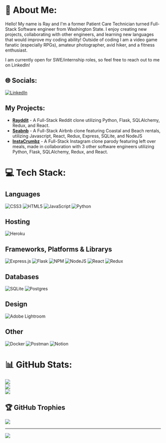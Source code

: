 # 💫 About Me:
Hello! My name is Ray and I'm a former Patient Care Technician turned Full-Stack Software engineer from Washington State. I enjoy creating new projects, collaborating with other engineers, and learning new languages that would improve my coding ability! Outside of coding I am a video game fanatic (especially RPGs), amateur photographer, avid hiker, and a fitness enthusiast.

I am currently open for SWE/internship roles, so feel free to reach out to me on LinkedIn!


## 🌐 Socials:
[![LinkedIn](https://img.shields.io/badge/LinkedIn-%230077B5.svg?logo=linkedin&logoColor=white)](https://linkedin.com/in/https://www.linkedin.com/in/ray-charles-henry/) 

## My Projects:
 * [__Rayddit__](https://rddit.herokuapp.com/) -  A Full-Stack Reddit clone utilizing Python, Flask, SQLAlchemy, Redux, and React.
 * [__Seabnb__](https://ray-airbnb-clone.herokuapp.com/) - A Full-Stack Airbnb clone featuring Coastal and Beach rentals,  utilizing Javascript, React, Redux, Express, SQLite, and NodeJS
 * [__InstaCrumbz__](https://instacrumbz.herokuapp.com/) - A Full-Stack Instagram clone parody featuring left over meals, made in collaboration with 3 other software engineers utilizing Python, Flask, SQLAlchemy, Redux, and React.
# 💻 Tech Stack:
## Languages
![CSS3](https://img.shields.io/badge/css3-%231572B6.svg?style=for-the-badge&logo=css3&logoColor=white) ![HTML5](https://img.shields.io/badge/html5-%23E34F26.svg?style=for-the-badge&logo=html5&logoColor=white) ![JavaScript](https://img.shields.io/badge/javascript-%23323330.svg?style=for-the-badge&logo=javascript&logoColor=%23F7DF1E) ![Python](https://img.shields.io/badge/python-3670A0?style=for-the-badge&logo=python&logoColor=ffdd54)
## Hosting
![Heroku](https://img.shields.io/badge/heroku-%23430098.svg?style=for-the-badge&logo=heroku&logoColor=white)
## Frameworks, Platforms & Librarys
![Express.js](https://img.shields.io/badge/express.js-%23404d59.svg?style=for-the-badge&logo=express&logoColor=%2361DAFB) ![Flask](https://img.shields.io/badge/flask-%23000.svg?style=for-the-badge&logo=flask&logoColor=white) ![NPM](https://img.shields.io/badge/NPM-%23000000.svg?style=for-the-badge&logo=npm&logoColor=white) ![NodeJS](https://img.shields.io/badge/node.js-6DA55F?style=for-the-badge&logo=node.js&logoColor=white) ![React](https://img.shields.io/badge/react-%2320232a.svg?style=for-the-badge&logo=react&logoColor=%2361DAFB) ![Redux](https://img.shields.io/badge/redux-%23593d88.svg?style=for-the-badge&logo=redux&logoColor=white)
## Databases
![SQLite](https://img.shields.io/badge/sqlite-%2307405e.svg?style=for-the-badge&logo=sqlite&logoColor=white) ![Postgres](https://img.shields.io/badge/postgres-%23316192.svg?style=for-the-badge&logo=postgresql&logoColor=white)
## Design
![Adobe Lightroom](https://img.shields.io/badge/Adobe%20Lightroom-31A8FF.svg?style=for-the-badge&logo=Adobe%20Lightroom&logoColor=white)
## Other
![Docker](https://img.shields.io/badge/docker-%230db7ed.svg?style=for-the-badge&logo=docker&logoColor=white) ![Postman](https://img.shields.io/badge/Postman-FF6C37?style=for-the-badge&logo=postman&logoColor=white) ![Notion](https://img.shields.io/badge/Notion-%23000000.svg?style=for-the-badge&logo=notion&logoColor=white)
# 📊 GitHub Stats:
![](https://github-readme-stats.vercel.app/api?username=Rayc206&theme=tokyonight&hide_border=false&include_all_commits=false&count_private=false)<br/>
![](https://github-readme-streak-stats.herokuapp.com/?user=Rayc206&theme=tokyonight&hide_border=false)<br/>
![](https://github-readme-stats.vercel.app/api/top-langs/?username=Rayc206&theme=tokyonight&hide_border=false&include_all_commits=false&count_private=false&layout=compact)

## 🏆 GitHub Trophies
![](https://github-profile-trophy.vercel.app/?username=Rayc206&theme=darkhub&no-frame=false&no-bg=false&margin-w=4)

---
[![](https://visitcount.itsvg.in/api?id=Rayc206&icon=2&color=0)](https://visitcount.itsvg.in)

